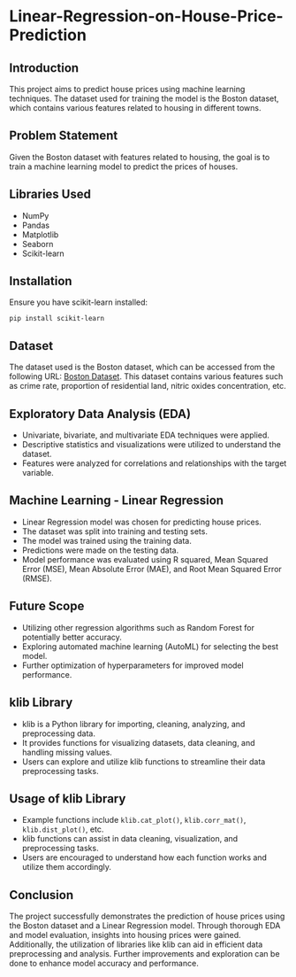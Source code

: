 # Linear-Regression-on-House-Price-Prediction

## Introduction
This project aims to predict house prices using machine learning techniques. The dataset used for training the model is the Boston dataset, which contains various features related to housing in different towns.

## Problem Statement
Given the Boston dataset with features related to housing, the goal is to train a machine learning model to predict the prices of houses.

## Libraries Used
- NumPy
- Pandas
- Matplotlib
- Seaborn
- Scikit-learn

## Installation
Ensure you have scikit-learn installed:
```
pip install scikit-learn
```

## Dataset
The dataset used is the Boston dataset, which can be accessed from the following URL: [Boston Dataset](http://lib.stat.cmu.edu/datasets/boston). This dataset contains various features such as crime rate, proportion of residential land, nitric oxides concentration, etc.

## Exploratory Data Analysis (EDA)
- Univariate, bivariate, and multivariate EDA techniques were applied.
- Descriptive statistics and visualizations were utilized to understand the dataset.
- Features were analyzed for correlations and relationships with the target variable.

## Machine Learning - Linear Regression
- Linear Regression model was chosen for predicting house prices.
- The dataset was split into training and testing sets.
- The model was trained using the training data.
- Predictions were made on the testing data.
- Model performance was evaluated using R squared, Mean Squared Error (MSE), Mean Absolute Error (MAE), and Root Mean Squared Error (RMSE).

## Future Scope
- Utilizing other regression algorithms such as Random Forest for potentially better accuracy.
- Exploring automated machine learning (AutoML) for selecting the best model.
- Further optimization of hyperparameters for improved model performance.

## klib Library
- klib is a Python library for importing, cleaning, analyzing, and preprocessing data.
- It provides functions for visualizing datasets, data cleaning, and handling missing values.
- Users can explore and utilize klib functions to streamline their data preprocessing tasks.

## Usage of klib Library
- Example functions include `klib.cat_plot()`, `klib.corr_mat()`, `klib.dist_plot()`, etc.
- klib functions can assist in data cleaning, visualization, and preprocessing tasks.
- Users are encouraged to understand how each function works and utilize them accordingly.

## Conclusion
The project successfully demonstrates the prediction of house prices using the Boston dataset and a Linear Regression model. Through thorough EDA and model evaluation, insights into housing prices were gained. Additionally, the utilization of libraries like klib can aid in efficient data preprocessing and analysis. Further improvements and exploration can be done to enhance model accuracy and performance.
